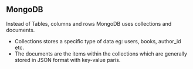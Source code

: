 ## MongoDB

Instead of Tables, columns and rows MongoDB uses collections and documents.
- Collections stores a specific type of data eg: users, books, author_id etc.
- The documents are the items within the collections which are generally stored in JSON format with key-value paris.
